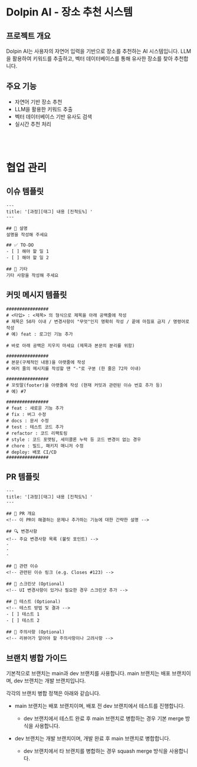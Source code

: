 # Dolpin AI - 장소 추천 시스템

## 프로젝트 개요
Dolpin AI는 사용자의 자연어 입력을 기반으로 장소를 추천하는 AI 시스템입니다. LLM을 활용하여 키워드를 추출하고, 벡터 데이터베이스를 통해 유사한 장소를 찾아 추천합니다.

## 주요 기능
- 자연어 기반 장소 추천
- LLM을 활용한 키워드 추출
- 벡터 데이터베이스 기반 유사도 검색
- 실시간 추천 처리


<br>
<br>

# 협업 관리

## 이슈 템플릿

```
---
title: '[과정][태그] 내용 [진척도%] '
---

## 📝 설명  
설명을 작성해 주세요

## ✅ TO-DO  
- [ ] 해야 할 일 1  
- [ ] 해야 할 일 2  

## 🔔 기타  
기타 사항을 작성해 주세요
```


## 커밋 메시지 템플릿

```
################
# <타입> : <제목> 의 형식으로 제목을 아래 공백줄에 작성
# 제목은 50자 이내 / 변경사항이 "무엇"인지 명확히 작성 / 끝에 마침표 금지 / 명령어로 작성
# 예) feat : 로그인 기능 추가

# 바로 아래 공백은 지우지 마세요 (제목과 본문의 분리를 위함)

################
# 본문(구체적인 내용)을 아랫줄에 작성
# 여러 줄의 메시지를 작성할 땐 "-"로 구분 (한 줄은 72자 이내)

################
# 꼬릿말(footer)을 아랫줄에 작성 (현재 커밋과 관련된 이슈 번호 추가 등)
# 예) #7

################
# feat : 새로운 기능 추가
# fix : 버그 수정
# docs : 문서 수정
# test : 테스트 코드 추가
# refactor : 코드 리팩토링
# style : 코드 포맷팅, 세미콜론 누락 등 코드 변경이 없는 경우
# chore : 빌드, 패키지 매니저 수정
# deploy: 배포 CI/CD
################
```

## PR 템플릿

```
---
title: '[과정][태그] 내용 [진척도%] '
---

## 📝 PR 개요
<!-- 이 PR이 해결하는 문제나 추가하는 기능에 대한 간략한 설명 -->

## 🔍 변경사항
<!-- 주요 변경사항 목록 (불릿 포인트) -->
-
-
-

## 🔗 관련 이슈
<!-- 관련된 이슈 링크 (e.g. Closes #123) -->

## 📸 스크린샷 (Optional)
<!-- UI 변경사항이 있거나 필요한 경우 스크린샷 추가 -->

## 🧪 테스트 (Optional)
<!-- 테스트 방법 및 결과 -->
- [ ] 테스트 1
- [ ] 테스트 2

## 🚨 주의사항 (Optional)
<!-- 리뷰어가 알아야 할 주의사항이나 고려사항 -->

```

## 브랜치 병합 가이드

기본적으로 브랜치는 main과 dev 브랜치를 사용합니다.
main 브랜치는 배포 브랜치이며, dev 브랜치는 개발 브랜치입니다.

각각의 브랜치 병합 정책은 아래와 같습니다.

- main 브랜치는 배포 브랜치이며, 배포 전 dev 브랜치에서 테스트를 진행합니다.
    - dev 브랜치에서 테스트 완료 후 main 브랜치로 병합하는 경우 기본 merge 방식을 사용합니다.

- dev 브랜치는 개발 브랜치이며, 개발 완료 후 main 브랜치로 병합합니다.
    - dev 브랜치에서 타 브랜치를 병합하는 경우 squash merge 방식을 사용합니다.




